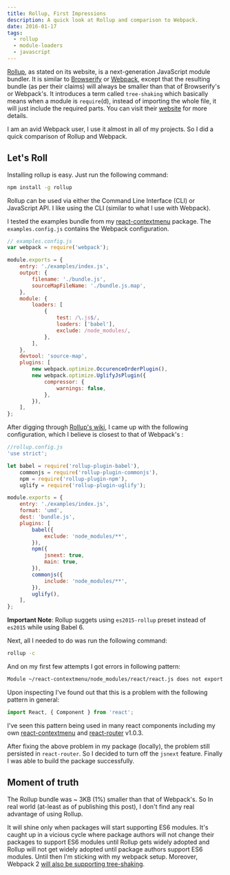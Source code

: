 ```yaml
---
title: Rollup, First Impressions
description: A quick look at Rollup and comparison to Webpack.
date: 2016-01-17
tags:
  - rollup
  - module-loaders
  - javascript
---
```


[Rollup](http://rollupjs.org/), as stated on its website, is a next-generation JavaScript module bundler. It is similar to [Browserify](http://browserify.org/) or [Webpack](https://webpack.github.io/), except that the resulting bundle (as per their claims) will always be smaller than that of Browserify's or Webpack's. It introduces a term called `tree-shaking` which basically means when a module is `require`(d), instead of importing the whole file, it will just include the required parts. You can visit their [website](http://rollupjs.org/) for more details.

I am an avid Webpack user, I use it almost in all of my projects. So I did a quick comparison of Rollup and Webpack.

## Let's Roll

Installing rollup is easy. Just run the following command:

```sh
npm install -g rollup
```

Rollup can be used via either the Command Line Interface (CLI) or JavaScript API. I like using the CLI (similar to what I use with Webpack).

I tested the examples bundle from my [react-contextmenu](https://github.com/vkbansal/react-contextmenu) package. The `examples.config.js` contains the Webpack configuration.

```js
// examples.config.js
var webpack = require('webpack');

module.exports = {
	entry: './examples/index.js',
	output: {
		filename: './bundle.js',
		sourceMapFileName: './bundle.js.map',
	},
	module: {
		loaders: [
			{
				test: /\.js$/,
				loaders: ['babel'],
				exclude: /node_modules/,
			},
		],
	},
	devtool: 'source-map',
	plugins: [
		new webpack.optimize.OccurenceOrderPlugin(),
		new webpack.optimize.UglifyJsPlugin({
			compressor: {
				warnings: false,
			},
		}),
	],
};
```

After digging through [Rollup's wiki](https://github.com/rollup/rollup/wiki), I came up with the following configuration, which I believe is closest to that of Webpack's :

```js
//rollup.config.js
'use strict';

let babel = require('rollup-plugin-babel'),
	commonjs = require('rollup-plugin-commonjs'),
	npm = require('rollup-plugin-npm'),
	uglify = require('rollup-plugin-uglify');

module.exports = {
	entry: './examples/index.js',
	format: 'umd',
	dest: 'bundle.js',
	plugins: [
		babel({
			exclude: 'node_modules/**',
		}),
		npm({
			jsnext: true,
			main: true,
		}),
		commonjs({
			include: 'node_modules/**',
		}),
		uglify(),
	],
};
```

**Important Note**: Rollup suggets using `es2015-rollup` preset instead of `es2015` while using Babel 6.

Next, all I needed to do was run the following command:

```sh
rollup -c
```

And on my first few attempts I got errors in following pattern:

```bash
Module ~/react-contextmenu/node_modules/react/react.js does not export Component (imported by ~/react-contextmenu/path/to/somefile.js)
```

Upon inspecting I've found out that this is a problem with the following pattern in general:

```js
import React, { Component } from 'react';
```

I've seen this pattern being used in many react components including my own [react-contextmenu](https://github.com/vkbansal/react-contextmenu) and [react-router](https://github.com/rackt/react-router) v1.0.3.

After fixing the above problem in my package (locally), the problem still persisted in `react-router`. So I decided to turn off the `jsnext` feature. Finally I was able to build the package successfully.

## Moment of truth

The Rollup bundle was ~ 3KB (1%) smaller than that of Webpack's. So In real world (at-least as of publishing this post), I don't find any real advantage of using Rollup.

It will shine only when packages will start supporting ES6 modules. It's caught up in a vicious cycle where package authors will not change their packages to support ES6 modules until Rollup gets widely adopted and Rollup will not get widely adopted until package authors support ES6 modules. Until then I'm sticking with my webpack setup. Moreover, Webpack 2 [will also be supporting tree-shaking](http://www.2ality.com/2015/12/webpack-tree-shaking.html).
